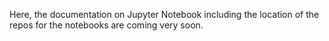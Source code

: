 Here, the documentation on Jupyter Notebook including the location of the repos for the notebooks are coming very soon. 

